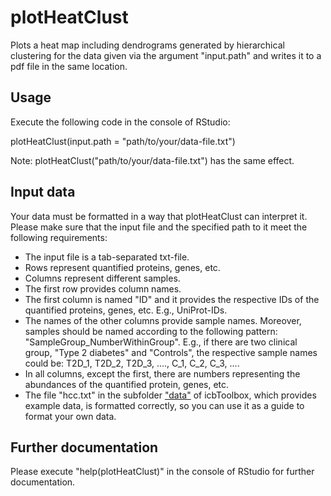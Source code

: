# plotHeatClust
Plots a heat map including dendrograms generated by hierarchical clustering for the data given via the argument "input.path" and writes it to a pdf file in the same location.

## Usage
Execute the following code in the console of RStudio:

plotHeatClust(input.path = "path/to/your/data-file.txt")

Note: plotHeatClust("path/to/your/data-file.txt") has the same effect.

## Input data
Your data must be formatted in a way that plotHeatClust can interpret it. Please make sure that the input file and the specified path to it meet the following requirements:
- The input file is a tab-separated txt-file.
- Rows represent quantified proteins, genes, etc.
- Columns represent different samples.
- The first row provides column names.
- The first column is named "ID" and it provides the respective IDs of the quantified proteins, genes, etc. E.g., UniProt-IDs.
- The names of the other columns provide sample names. Moreover, samples should be named according to the following pattern: "SampleGroup_NumberWithinGroup". E.g., if there are two clinical group, "Type 2 diabetes" and "Controls", the respective sample names could be: T2D_1, T2D_2, T2D_3, ...., C_1, C_2, C_3, ....
- In all columns, except the first, there are numbers representing the abundances of the quantified protein, genes, etc.
- The file "hcc.txt" in the subfolder ["data"](../data) of icbToolbox, which provides example data, is formatted correctly, so you can use it as a guide to format your own data.

## Further documentation
Please execute "help(plotHeatClust)" in the console of RStudio for further documentation.
